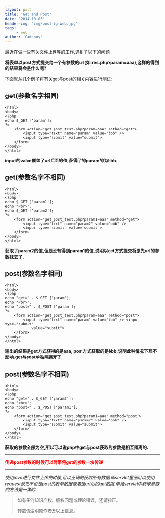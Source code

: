 ```yaml
---
layout: post
title: 'Get and Post'
date: '2014-10-03'
header-img: "img/post-bg-web.jpg"
tags:
     - web
author: 'Codeboy'
---
```


最近在做一些有关文件上传等的工作,遇到了以下的问题:

**将表单以post方式提交给一个有参数的url(如:res.php?param=aaa),这样的得到的结果将会是什么呢?**

下面就从几个例子将有关get与post的相关内容进行测试:

get(参数名字相同)
----
	<html>
	<body>
	<?php
	echo $_GET ['param'];
	?>
	    <form action="get_post_test.php?param=aaa" method="get">
	        <input type="text" name="param" value="bbb" /> 
	        <input type="submit" value="submit">
	    </form>
	</body>
	</html>
		
**input的value覆盖了url后面的值,获得了的param的为bbb.**

get(参数名字不相同)
----
	<html>
	<body>
	<?php
	echo $_GET ['param1'];
	echo "<br>";
	echo $_GET ['param2'];
	?>
	    <form action="get_post_test.php?param1=aaa" method="get">
	        <input type="text" name="param2" value="bbb" /> 
	        <input type="submit" value="submit">
	    </form>
	</body>
	</html>
	
**获取了param2的值,但是没有得到param1的值,说明以get方式提交将原先url的参数抹去了.**

post(参数名字相同)
----
	<html>
	<body>
	<?php
	echo "get=" . $_GET ['param'];
	echo "<br>";
	echo "post=" . $_POST ['param'];
	?>
	    <form action="get_post_test.php?param=aaa" method="post">
	        <input type="text" name="param" value="bbb" /> <input type="submit"
	            value="submit">
	    </form>
	</body>
	</html>
	
**输出的结果是get方式获得的是aaa, post方式获取的是bbb,说明此种情况下互不影响.get与post单独隔离开了.**

post(参数名字不相同)
----
	<html>
	<body>
	<?php
	echo "get=" . $_GET ['param2'];
	echo "<br>";
	echo "post=" . $_POST ['param1'];
	?>
	    <form action="get_post_test.php?param1=aaa" method="post">
	        <input type="text" name="param2" value="bbb" /> 
	        <input type="submit" value="submit">
	    </form>
	</body>
	</html>

**获取的参数全部为空,所以可以说php中get与post获取的参数是相互隔离的.**


***
**<span style="color:red; text-align:center;">传递post参数的时候可以附带将get的参数一块传递</span>**

***

*使用java进行文件上传的时候,可以正确的获取所有数据,即servlet里面可以使用request获取不论是post的表单数据或者是url后的get数据.毕竟servlet中获取参数的方法是一样的.*

> 如有任何知识产权、版权问题或理论错误，还请指正。
>
> 转载请注明原作者及以上信息。
